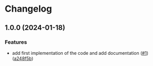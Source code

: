 # Changelog

## 1.0.0 (2024-01-18)


### Features

* add first implementation of the code and add documentation ([#1](https://github.com/camptocamp/devops-stack-module-cluster-aks/issues/1)) ([a248f5b](https://github.com/camptocamp/devops-stack-module-cluster-aks/commit/a248f5bbf3544771455d3310b6a0818e352b973c))
